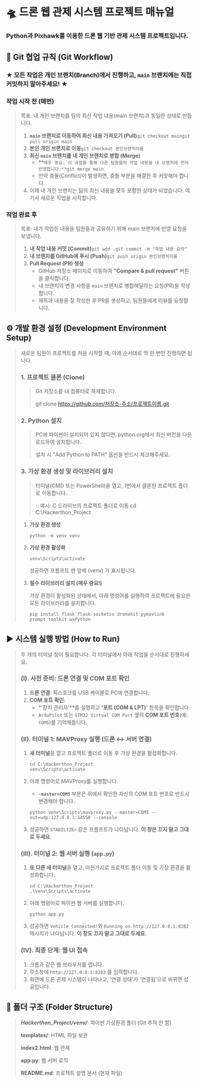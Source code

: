 # 🛸 드론 웹 관제 시스템 프로젝트 매뉴얼

### **Python과 Pixhawk를 이용한 드론 웹 기반 관제 시스템 프로젝트입니다.**

## 🌳 Git 협업 규칙 (Git Workflow)

### **★ 모든 작업은 개인 브랜치(Branch)에서 진행하고, `main` 브랜치에는 직접 커밋하지 말아주세요! ★**

### **작업 시작 전 (매번)**

> 목표: 내 개인 브랜치를 팀의 최신 작업 내용(main 브랜치)과 동일한 상태로 만듭니다.
> 
> 1. **`main` 브랜치로 이동하여 최신 내용 가져오기 (Pull)**`git checkout maingit pull origin main`
> 2. **본인 개인 브랜치로 이동**`git checkout 본인브랜치이름`
> 3. **최신 `main` 브랜치를 내 개인 브랜치로 병합 (Merge)**
>     - **`매우 중요: 이 과정을 통해 다른 팀원들의 작업 내용을 내 브랜치에 먼저 반영합니다.**git merge main`
>     - 만약 충돌(Conflict)이 발생하면, 충돌 부분을 해결한 후 커밋해야 합니다.
> 4. 이제 내 개인 브랜치는 팀의 최신 내용을 모두 포함한 상태가 되었습니다. 여기서 새로운 작업을 시작합니다.

### **작업 완료 후**

> 목표: 내가 작업한 내용을 팀원들과 공유하기 위해 main 브랜치에 반영 요청을 보냅니다.
> 
> 1. **내 작업 내용 커밋 (Commit)**`git add .git commit -m "작업 내용 요약"`
> 2. **내 브랜치를 GitHub에 푸시 (Push)**`git push origin 본인브랜치이름`
> 3. **Pull Request (PR) 생성**
>     - GitHub 저장소 페이지로 이동하여 **"Compare & pull request"** 버튼을 클릭합니다.
>     - 내 브랜치의 변경 사항을 `main` 브랜치로 병합해달라는 요청(PR)을 작성합니다.
>     - 제목과 내용을 잘 작성한 후 PR을 생성하고, 팀원들에게 리뷰를 요청합니다.

## ⚙️ 개발 환경 설정 (Development Environment Setup)

> 새로운 팀원이 프로젝트를 처음 시작할 때, 아래 순서대로 딱 한 번만 진행하면 됩니다.
> 
> 
> ### **1. 프로젝트 클론 (Clone)**
> 
> > Git 저장소를 내 컴퓨터로 복제합니다.
> > 
> >
> > git clone   https://github.com/저장소-주소/프로젝트이름.git
> > 
> 
> ### **2. Python 설치**
> 
> > PC에 파이썬이 설치되어 있지 않다면, python.org에서 최신 버전을 다운로드하여 설치합니다.
> >
> > 설치 시 "Add Python to PATH" 옵션을 반드시 체크해주세요.
> > 
> 
> ### **3. 가상 환경 생성 및 라이브러리 설치**
> 
> > 터미널(CMD 또는 PowerShell)을 열고, 1번에서 클론한 프로젝트 폴더로 이동합니다.
> > 
> >
> > :: 예시: C 드라이브의 프로젝트 폴더로 이동
> cd C:\Hackerthon_Project
> > 
> 1. **가상 환경 생성**
>     
>     ```
>     python -m venv venv
>     ```
>     
> 2. **가상 환경 활성화**
>     
>     ```
>     venv\Scripts\activate
>     ```
>     
>     성공하면 프롬프트 맨 앞에 (venv) 가 표시됩니다.
>
> 3. **필수 라이브러리 설치 (매우 중요!)**
>     
>     가상 환경이 활성화된 상태에서, 아래 명령어를 실행하여 프로젝트에 필요한 모든 라이브러리를 설치합니다.
>
>     
>     ```
>     pip install flask flask-socketio dronekit pymavlink prompt_toolkit wxPython
>     ```

## ▶️ 시스템 실행 방법 (How to Run)

> 두 개의 터미널 창이 필요합니다. 각 터미널에서 아래 작업을 순서대로 진행하세요.
> 
> 
> ### **(I). 사전 준비: 드론 연결 및 COM 포트 확인**
> 
> 1. **드론 연결**: 픽스호크를 USB 케이블로 PC에 연결합니다.
> 2. **COM 포트 확인**:
>     - *'장치 관리자'**를 실행하고 **'포트 (COM & LPT)'** 항목을 확인합니다.
>     - `ArduPilot` 또는 `STM32 Virtual COM Port` 옆의 **COM 포트 번호**(예: `COM5`)를 기억해둡니다.
> 
> ### **(II). 터미널 1: MAVProxy 실행 (드론 ↔ 서버 연결)**
> 
> 1. **새 터미널**을 열고 프로젝트 폴더로 이동 후 가상 환경을 활성화합니다.
>     
>     ```
>     cd C:\Hackerthon_Project
>     venv\Scripts\activate
>     ```
>     
> 2. 아래 명령어로 MAVProxy를 실행합니다.
>     - **`-master=COM5`** 부분은 위에서 확인한 자신의 COM 포트 번호로 반드시 변경해야 합니다.
>     
>     ```
>     python venv\Scripts\mavproxy.py --master=COM5 --out=udp:127.0.0.1:14550 --console  
>     ```
>     
> 3. 성공하면 `STABILIZE>` 같은 프롬프트가 나타납니다. **이 창은 끄지 말고 그대로 두세요.**
> 
> ### **(III). 터미널 2: 웹 서버 실행 (`app.py`)**
> 
> 1. **또 다른 새 터미널**을 열고, 마찬가지로 프로젝트 폴더 이동 및 가상 환경을 활성화합니다.
>     
>     ```
>     cd C:\Hackerthon_Project
>     .\venv\Scripts\activate
>     ```
>     
> 2. 아래 명령어로 파이썬 웹 서버를 실행합니다.
>     
>     ```
>     python app.py
>     ```
>     
> 3. 성공하면 `Vehicle Connected!`와 `Running on http://127.0.0.1:8282` 메시지가 나타납니다. **이 창도 끄지 말고 그대로 두세요.**
> 
> ### **(IV). 최종 단계: 웹 UI 접속**
> 
> 1. 크롬과 같은 웹 브라우저를 엽니다.
> 2. 주소창에 `http://127.0.0.1:8282` 를 입력합니다.
> 3. 화면에 드론 관제 시스템이 나타나고, '연결 상태'가 '연결됨'으로 바뀌면 성공입니다.

## 📂 폴더 구조 (Folder Structure)

>***Hackerthon_Project/venv/***: 파이썬 가상환경 폴더 (Git 추적 안 함)
>
>**templates/**: HTML 파일 보관
>
>**index2.html**: 웹 관제 
>
>**app.py**: 웹 서버 로직
>
>**README.md**: 프로젝트 설명 문서 (현재 파일)
>